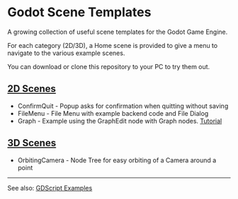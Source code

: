 # Godot Scene Templates

A growing collection of useful scene templates for the Godot Game Engine.

For each category (2D/3D), a Home scene is provided to give a menu to navigate to the various example scenes.

You can download or clone this repository to your PC to try them out.

## [2D Scenes](2d)
- ConfirmQuit - Popup asks for confirmation when quitting without saving
- FileMenu - File Menu with example backend code and File Dialog
- Graph - Example using the GraphEdit node with Graph nodes. [Tutorial](https://gdscript.com/solutions/godot-graphnode-and-graphedit-tutorial/)

## [3D Scenes](3d)
- OrbitingCamera - Node Tree for easy orbiting of a Camera around a point

---
See also: [GDScript Examples](https://github.com/andrew-wilkes/gdscript-examples)